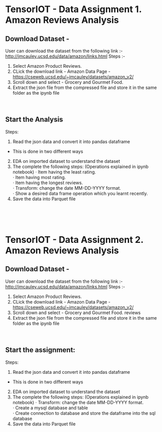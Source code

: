 # TensorIOT - Data Assignment 1. Amazon Reviews Analysis </br>

## Download Dataset - </br>
User can download the dataset from the following link :- http://jmcauley.ucsd.edu/data/amazon/links.html
Steps :-</br>
1) Select Amazon Product Reviews.</br>
2) CLick the download link - Amazon Data Page - <link>https://cseweb.ucsd.edu/~jmcauley/datasets/amazon_v2/</link></br>
3) Scroll down and select - Grocery and Gourmet Food.
4) Extract the json file from the compressed file and store it in the same folder as the ipynb file</br></br></br>

## Start the Analysis</br>
Steps:
1) Read the json data and convert it into pandas dataframe
  - This is done in two different ways
2) EDA on imported dataset to understand the dataset
3) The complete the following steps: (Operations explained in ipynb notebook)
  ·         Item having the least rating.</br>
  ·         Item having most rating.</br>
  ·         Item having the longest reviews.</br>
  ·         Transform: change the date MM-DD-YYYY format.</br>
  ·         Show a desired data frame operation which you learnt recently.</br>
4) Save the data into Parquet file</br>

</br></br></br>

# TensorIOT - Data Assignment 2. Amazon Reviews Analysis </br>
## Download Dataset - </br>
User can download the dataset from the following link :- http://jmcauley.ucsd.edu/data/amazon/links.html
Steps :-</br>
1) Select Amazon Product Reviews.</br>
2) CLick the download link - Amazon Data Page - <link>https://cseweb.ucsd.edu/~jmcauley/datasets/amazon_v2/</link></br>
3) Scroll down and select - Grocery and Gourmet Food. <link>reviews</link>
4) Extract the json file from the compressed file and store it in the same folder as the ipynb file</br></br></br>

## Start the assignment:</br>
Steps:
1) Read the json data and convert it into pandas dataframe
  - This is done in two different ways
2) EDA on imported dataset to understand the dataset
3) The complete the following steps: (Operations explained in ipynb notebook)
  ·         Transform: change the date MM-DD-YYYY format.</br>
  ·         Create a mysql database and table</br>
  ·         Create connection to database and store the dataframe into the sql database</br>
4) Save the data into Parquet file</br>
